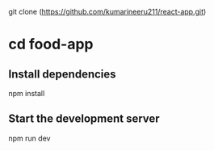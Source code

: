 git clone (https://github.com/kumarineeru211/react-app.git)
# cd food-app

##  Install dependencies
 npm install


## Start the development server
 npm run dev
